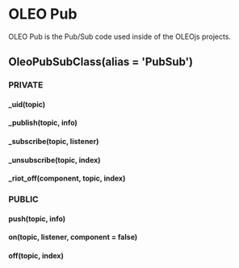 # OLEO Pub

OLEO Pub is the Pub/Sub code used inside of the OLEOjs projects.

## OleoPubSubClass(alias = 'PubSub')

### PRIVATE

#### \_uid(topic)

#### \_publish(topic, info)

#### \_subscribe(topic, listener)

#### \_unsubscribe(topic, index)

#### \_riot_off(component, topic, index)

### PUBLIC

#### push(topic, info)

#### on(topic, listener, component = false)

#### off(topic, index)
